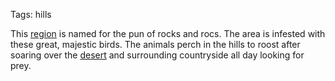 Tags: hills

This [region](Regions) is named for the pun of rocks and rocs. The area is infested with these great, majestic birds. The animals perch in the hills to roost after soaring over the [desert](Deserts) and surrounding countryside all day looking for prey.